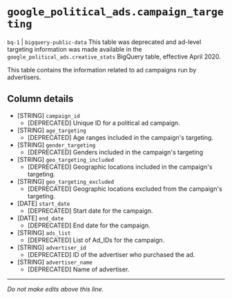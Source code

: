 # `google_political_ads.campaign_targeting`
`bq-1` | `bigquery-public-data`
This table was deprecated and ad-level targeting information was made available in the `google_political_ads.creative_stats` BigQuery table, effective April 2020.

This table contains the information related to ad campaigns run by advertisers.

## Column details
* [STRING]    `campaign_id`
  - [DEPRECATED] Unique ID for a political ad campaign.
* [STRING]    `age_targeting`
  - [DEPRECATED] Age ranges included in the campaign's targeting.
* [STRING]    `gender_targeting`
  - [DEPRECATED] Genders included in the campaign's targeting
* [STRING]    `geo_targeting_included`
  - [DEPRECATED] Geographic locations included in the campaign's targeting.
* [STRING]    `geo_targeting_excluded`
  - [DEPRECATED] Geographic locations excluded from the campaign's targeting.
* [DATE]      `start_date`
  - [DEPRECATED] Start date for the campaign.
* [DATE]      `end_date`
  - [DEPRECATED] End date for the campaign.
* [STRING]    `ads_list`
  - [DEPRECATED] List of Ad_IDs for the campaign.
* [STRING]    `advertiser_id`
  - [DEPRECATED] ID of the advertiser who purchased the ad.
* [STRING]    `advertiser_name`
  - [DEPRECATED] Name of advertiser.

-------------------------------------------------------------------------------
*Do not make edits above this line.*
